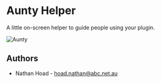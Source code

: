 # Aunty Helper

A little on-screen helper to guide people using your plugin.

![Aunty](https://i.imgur.com/kc40BoX.png)

## Authors

* Nathan Hoad - [hoad.nathan@abc.net.au](mailto:hoad.nathan@abc.net.au)
